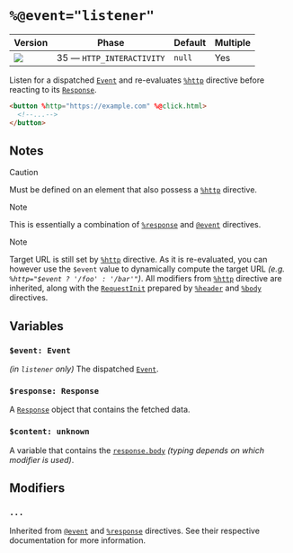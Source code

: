 # `%@event="listener"`

| Version                                     | Phase                     | Default | Multiple |
| ------------------------------------------- | ------------------------- | ------- | -------- |
| ![](https://jsr.io/badges/@mizu/http/event) | 35 — `HTTP_INTERACTIVITY` | `null`  | Yes      |

Listen for a dispatched [`Event`](https://developer.mozilla.org/docs/web/api/event) and re-evaluates [`%http`](#http) directive before reacting to its [`Response`](https://developer.mozilla.org/docs/Web/API/Response).

```html
<button %http="https://example.com" %@click.html>
  <!--...-->
</button>
```

## Notes

> [!CAUTION]
> Must be defined on an element that also possess a [`%http`](#http) directive.

> [!NOTE]
> This is essentially a combination of [`%response`](#response) and [`@event`](#event) directives.

> [!NOTE]
> Target URL is still set by [`%http`](#http) directive. As it is re-evaluated, you can however use the `$event` value to dynamically compute the target URL _(e.g. `%http="$event ? '/foo' : '/bar'"`)_. All modifiers from [`%http`](#http) directive are inherited, along with the
> [`RequestInit`](https://developer.mozilla.org/docs/Web/API/RequestInit) prepared by [`%header`](#header) and [`%body`](#body) directives.

## Variables

### `$event: Event`

_(in `listener` only)_ The dispatched [`Event`](https://developer.mozilla.org/docs/web/api/event).

### `$response: Response`

A [`Response`](https://developer.mozilla.org/docs/Web/API/Response) object that contains the fetched data.

### `$content: unknown`

A variable that contains the [`response.body`](https://developer.mozilla.org/docs/Web/API/Response/body) _(typing depends on which modifier is used)_.

## Modifiers

### `...`

Inherited from [`@event`](#event) and [`%response`](#response) directives. See their respective documentation for more information.
